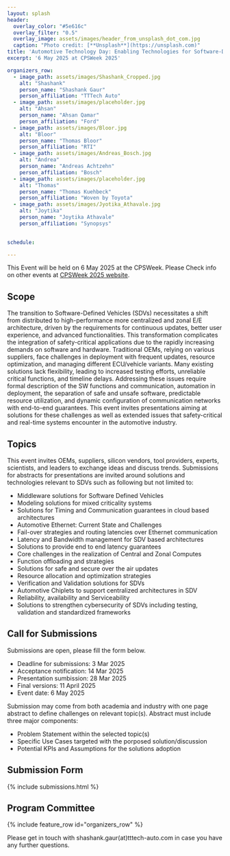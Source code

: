 ```yaml
---
layout: splash
header:
  overlay_color: "#5e616c"
  overlay_filter: "0.5"
  overlay_image: assets/images/header_from_unsplash_dot_com.jpg
  caption: "Photo credit: [**Unsplash**](https://unsplash.com)"
title: 'Automotive Technology Day: Enabling Technologies for Software-Defined Vehicles(SDVs)'
excerpt: '6 May 2025 at CPSWeek 2025'

organizers_row:
  - image_path: assets/images/Shashank_Cropped.jpg
    alt: "Shashank"
    person_name: "Shashank Gaur"
    person_affiliation: "TTTech Auto"
  - image_path: assets/images/placeholder.jpg
    alt: "Ahsan"
    person_name: "Ahsan Qamar"
    person_affiliation: "Ford"
  - image_path: assets/images/Bloor.jpg
    alt: "Bloor"
    person_name: "Thomas Bloor"
    person_affiliation: "RTI"
  - image_path: assets/images/Andreas_Bosch.jpg
    alt: "Andrea"
    person_name: "Andreas Achtzehn"
    person_affiliation: "Bosch"
  - image_path: assets/images/placeholder.jpg
    alt: "Thomas"
    person_name: "Thomas Kuehbeck"
    person_affiliation: "Woven by Toyota"
  - image_path: assets/images/Jyotika_Athavale.jpg
    alt: "Joytika"
    person_name: "Joytika Athavale"
    person_affiliation: "Synopsys"
 

schedule:

---
```


This Event will be held on 6 May 2025 at the CPSWeek. Please Check info on other events at [CPSWeek 2025 website](https://cps-iot-week2025.ics.uci.edu/events.php).

## Scope

The transition to Software-Defined Vehicles (SDVs) necessitates a shift from distributed to high-performance more centralized and zonal E/E architecture, driven by the requirements for continuous updates, better user experience, and advanced functionalities. This transformation complicates the integration of safety-critical applications due to the rapidly increasing demands on software and hardware. Traditional OEMs, relying on various suppliers, face challenges in deployment with frequent updates, resource optimization, and managing different ECU/vehicle variants. Many existing solutions lack flexibility, leading to increased testing efforts, unreliable critical functions, and timeline delays. Addressing these issues require formal description of the SW functions and communication, automation in deployment, the separation of safe and unsafe software, predictable resource utilization, and dynamic configuration of communication networks with end-to-end guarantees. This event invites presentations aiming at solutions for these challenges as well as extended issues that safety-critical and real-time systems encounter in the automotive industry.  

## Topics
This event invites OEMs, suppliers, silicon vendors, tool providers, experts, scientists, and leaders to exchange ideas and discuss trends. Submissions for abstracts for presentations are invited around solutions and technologies relevant to SDVs such as following but not limited to: 

- Middleware solutions for Software Defined Vehicles
- Modeling solutions for mixed criticality systems
- Solutions for Timing and Communication guarantees in cloud based architectures
- Automotive Ethernet: Current State and Challenges
- Fail-over strategies and routing latencies over Ethernet communication
- Latency and Bandwidth management for SDV based architectures
- Solutions to provide end to end latency guarantees
- Core challenges in the realization of Central and Zonal Computes
- Function offloading and strategies
- Solutions for safe and secure over the air updates
- Resource allocation and optimization strategies
- Verification and Validation solutions for SDVs
- Automotive Chiplets to support centralized architectures in SDV
- Reliability, availability and Serviceability
- Solutions to strengthen cybersecurity of SDVs including testing, validation and standardized frameworks 

## Call for Submissions
Submissions are open, please fill the form below.

- Deadline for submissions: 3 Mar 2025
- Acceptance notification:  14 Mar 2025
- Presentation sumbission: 28 Mar 2025
- Final versions: 11 April 2025
- Event date: 6 May 2025

Submission may come from both academia and industry with one page abstract to define challenges on relevant topic(s). Abstract must include three major components: 
- Problem Statement within the selected topic(s)
- Specific Use Cases targeted with the porposed solution/discussion
- Potential KPIs and Assumptions for the solutions adoption 
## Submission Form
{% include submissions.html %}

## Program Committee
{% include feature_row id="organizers_row" %}


Please get in touch with shashank.gaur(at)tttech-auto.com in case you have any further questions.


